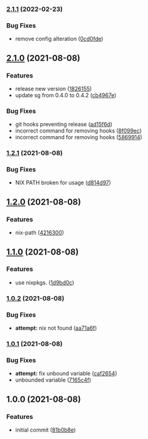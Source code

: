 ### [2.1.1](https://github.com/kirinnee/atomici-action/compare/v2.1.0...v2.1.1) (2022-02-23)

### Bug Fixes

- remove config alteration ([0cd0fde](https://github.com/kirinnee/atomici-action/commit/0cd0fde02c3d5872df599cdb3dfde2bb70cc90f1))

## [2.1.0](https://github.com/kirinnee/atomici-action/compare/v2.0.0...v2.1.0) (2021-08-08)

### Features

- release new version ([1826155](https://github.com/kirinnee/atomici-action/commit/1826155420552925516f34421679ba5136a1eb91))
- update sg from 0.4.0 to 0.4.2 ([cb4967e](https://github.com/kirinnee/atomici-action/commit/cb4967e481eb7e77243b1bdef51715651c3491de))

### Bug Fixes

- git hooks preventing release ([ad15f6d](https://github.com/kirinnee/atomici-action/commit/ad15f6dc5f1b2ae5a663dbc2b738f058e85f08f0))
- incorrect command for removing hooks ([8f099ec](https://github.com/kirinnee/atomici-action/commit/8f099ec06270a8a32487d704045c7d3d800c4a4a))
- incorrect command for removing hooks ([5869914](https://github.com/kirinnee/atomici-action/commit/5869914d9bf4fa4a4ab0b2adbff10e8ff057332b))

### [1.2.1](https://github.com/kirinnee/atomici-action/compare/v1.2.0...v1.2.1) (2021-08-08)

### Bug Fixes

- NIX PATH broken for usage ([d814d97](https://github.com/kirinnee/atomici-action/commit/d814d97b74d44e33364b06747db574a28f5d905f))

## [1.2.0](https://github.com/kirinnee/atomici-action/compare/v1.1.0...v1.2.0) (2021-08-08)

### Features

- nix-path ([4216300](https://github.com/kirinnee/atomici-action/commit/4216300fb097583d394de037597df5dbad7f31e0))

## [1.1.0](https://github.com/kirinnee/atomici-action/compare/v1.0.2...v1.1.0) (2021-08-08)

### Features

- use nixpkgs.<env> ([1d9bd0c](https://github.com/kirinnee/atomici-action/commit/1d9bd0cbcc3768d3395608345ffa8d72c1062a09))

### [1.0.2](https://github.com/kirinnee/atomici-action/compare/v1.0.1...v1.0.2) (2021-08-08)

### Bug Fixes

- **attempt:** nix not found ([aa71a6f](https://github.com/kirinnee/atomici-action/commit/aa71a6f4b3e600a91082c15de2d5aa1a91a658f6))

### [1.0.1](https://github.com/kirinnee/atomici-action/compare/v1.0.0...v1.0.1) (2021-08-08)

### Bug Fixes

- **attempt:** fix unbound variable ([caf2654](https://github.com/kirinnee/atomici-action/commit/caf265426710acc23505b970567d4bae050dc975))
- unbounded variable ([7165c4f](https://github.com/kirinnee/atomici-action/commit/7165c4f37369ebc12bb1bc69fef5851e58315ee2))

## 1.0.0 (2021-08-08)

### Features

- initial commit ([81b0b8e](https://github.com/kirinnee/atomici-action/commit/81b0b8ef28cf17f545b55d11825e10d576a123d7))
